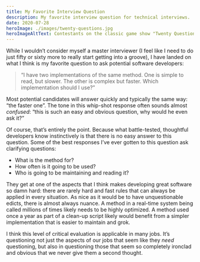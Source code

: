 ```yaml
---
title: My Favorite Interview Question
description: My favorite interview question for technical interviews.
date: 2020-07-28
heroImage: ./images/twenty-questions.jpg
heroImageAltText: Contestants on the classic game show "Twenty Questions"
---
```


While I wouldn’t consider myself a master interviewer (I feel like I need to do just fifty or sixty more to really start getting into a groove), I have landed on what I think is my favorite question to ask potential software developers:

> “I have two implementations of the same method. One is simple to read, but slower. The other is complex but faster. Which implementation should I use?”

Most potential candidates will answer quickly and typically the same way: “the faster one”. The tone in this whip-shot response often sounds almost *confused*: “this is such an easy and obvious question, why would he even ask it?”

Of course, that’s entirely the point. Because what battle-tested, thoughtful developers know instinctively is that there is no easy answer to this question. Some of the best responses I’ve ever gotten to this question ask clarifying questions:

* What is the method for?
* How often is it going to be used?
* Who is going to be maintaining and reading it?

They get at one of the aspects that I think makes developing great software so damn hard: there are rarely hard and fast rules that can always be applied in every situation. As nice as it would be to have unquestionable edicts, there is almost always nuance. A method in a real-time system being called millions of times likely needs to be highly optimized. A method used once a year as part of a clean-up script likely would benefit from a simpler implementation that is easier to maintain and grok.

I think this level of critical evaluation is applicable in many jobs. It’s questioning not just the aspects of our jobs that seem like they *need* questioning, but also in questioning those that seem so completely ironclad and obvious that we never give them a second thought.
